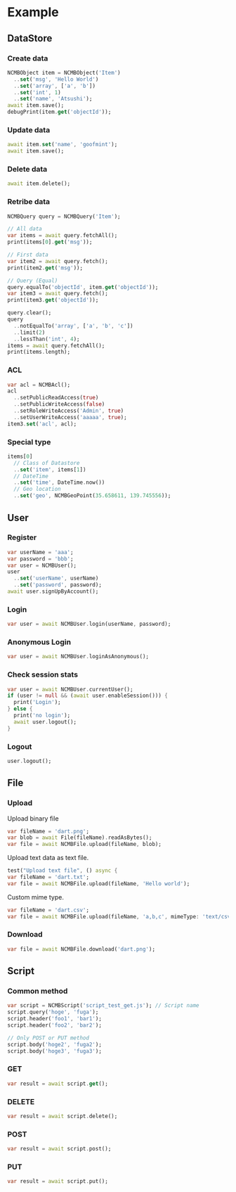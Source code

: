 # Example

## DataStore

### Create data

```dart
NCMBObject item = NCMBObject('Item')
  ..set('msg', 'Hello World')
  ..set('array', ['a', 'b'])
  ..set('int', 1)
  ..set('name', 'Atsushi');
await item.save();
debugPrint(item.get('objectId'));
```

### Update data

```dart
await item.set('name', 'goofmint');
await item.save();
```

### Delete data

```dart
await item.delete();
```

### Retribe data

```dart
NCMBQuery query = NCMBQuery('Item');

// All data
var items = await query.fetchAll();
print(items[0].get('msg'));

// First data
var item2 = await query.fetch();
print(item2.get('msg'));

// Query (Equal)
query.equalTo('objectId', item.get('objectId'));
var item3 = await query.fetch();
print(item3.get('objectId'));

query.clear();
query
  ..notEqualTo('array', ['a', 'b', 'c'])
  ..limit(2)
  ..lessThan('int', 4);
items = await query.fetchAll();
print(items.length);
```

### ACL

```dart
var acl = NCMBAcl();
acl
  ..setPublicReadAccess(true)
  ..setPublicWriteAccess(false)
  ..setRoleWriteAccess('Admin', true)
  ..setUserWriteAccess('aaaaa', true);
item3.set('acl', acl);
```

### Special type

```dart
items[0]
  // Class of Datastore
  ..set('item', items[1])
  // DateTime
  ..set('time', DateTime.now())
  // Geo location
  ..set('geo', NCMBGeoPoint(35.658611, 139.745556));
```


## User

### Register

```dart
var userName = 'aaa';
var password = 'bbb';
var user = NCMBUser();
user
  ..set('userName', userName)
  ..set('password', password);
await user.signUpByAccount();
```

### Login

```dart
var user = await NCMBUser.login(userName, password);
```

### Anonymous Login

```dart
var user = await NCMBUser.loginAsAnonymous();
```

### Check session stats

```dart
var user = await NCMBUser.currentUser();
if (user != null && (await user.enableSession())) {
  print('Login');
} else {
  print('no login');
  await user.logout();
}
```

### Logout

```dart
user.logout();
```

## File

### Upload

Upload binary file

```dart
var fileName = 'dart.png';
var blob = await File(fileName).readAsBytes();
var file = await NCMBFile.upload(fileName, blob);
```

Upload text data as text file.

```dart
test("Upload text file", () async {
var fileName = 'dart.txt';
var file = await NCMBFile.upload(fileName, 'Hello world');
```

Custom mime type.

```dart
var fileName = 'dart.csv';
var file = await NCMBFile.upload(fileName, 'a,b,c', mimeType: 'text/csv');
```

### Download

```dart
var file = await NCMBFile.download('dart.png');
```

## Script

### Common method

```dart
var script = NCMBScript('script_test_get.js'); // Script name
script.query('hoge', 'fuga');
script.header('foo1', 'bar1');
script.header('foo2', 'bar2');

// Only POST or PUT method
script.body('hoge2', 'fuga2');
script.body('hoge3', 'fuga3');
```

### GET

```dart
var result = await script.get();
```

### DELETE

```dart
var result = await script.delete();
```

### POST

```dart
var result = await script.post();
```

### PUT

```dart
var result = await script.put();
```
